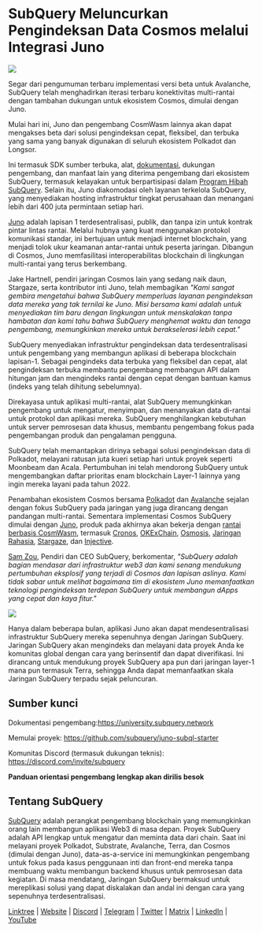# SubQuery Meluncurkan Pengindeksan Data Cosmos melalui Integrasi Juno

![](https://miro.medium.com/max/1400/1*1l_AKVFdN9yPMOSWfpc2Jg.png)

Segar dari pengumuman terbaru implementasi versi beta untuk Avalanche, SubQuery telah menghadirkan iterasi terbaru konektivitas multi-rantai dengan tambahan dukungan untuk ekosistem Cosmos, dimulai dengan Juno.

Mulai hari ini, Juno dan pengembang CosmWasm lainnya akan dapat mengakses beta dari solusi pengindeksan cepat, fleksibel, dan terbuka yang sama yang banyak digunakan di seluruh ekosistem Polkadot dan Longsor.

Ini termasuk SDK sumber terbuka, alat, [dokumentasi](https://doc.subquery.network/), dukungan pengembang, dan manfaat lain yang diterima pengembang dari ekosistem SubQuery, termasuk kelayakan untuk berpartisipasi dalam [Program Hibah SubQuery](https://subquery.network/grants). Selain itu, Juno diakomodasi oleh layanan terkelola SubQuery, yang menyediakan hosting infrastruktur tingkat perusahaan dan menangani lebih dari 400 juta permintaan setiap hari.

[Juno](https://www.junonetwork.io/) adalah lapisan 1 terdesentralisasi, publik, dan tanpa izin untuk kontrak pintar lintas rantai. Melalui hubnya yang kuat menggunakan protokol komunikasi standar, ini bertujuan untuk menjadi internet blockchain, yang menjadi tolok ukur keamanan antar-rantai untuk peserta jaringan. Dibangun di Cosmos, Juno memfasilitasi interoperabilitas blockchain di lingkungan multi-rantai yang terus berkembang.

Jake Hartnell, pendiri jaringan Cosmos lain yang sedang naik daun, Stargaze, serta kontributor inti Juno, telah membagikan _"Kami sangat gembira mengetahui bahwa SubQuery memperluas layanan pengindeksan data mereka yang tak ternilai ke Juno. Misi bersama kami adalah untuk menyediakan tim baru dengan lingkungan untuk menskalakan tanpa hambatan dan kami tahu bahwa SubQuery menghemat waktu dan tenaga pengembang, memungkinkan mereka untuk berakselerasi lebih cepat."_

SubQuery menyediakan infrastruktur pengindeksan data terdesentralisasi untuk pengembang yang membangun aplikasi di beberapa blockchain lapisan-1. Sebagai pengindeks data terbuka yang fleksibel dan cepat, alat pengindeksan terbuka membantu pengembang membangun API dalam hitungan jam dan mengindeks rantai dengan cepat dengan bantuan kamus (indeks yang telah dihitung sebelumnya).

Direkayasa untuk aplikasi multi-rantai, alat SubQuery memungkinkan pengembang untuk mengatur, menyimpan, dan menanyakan data di-rantai untuk protokol dan aplikasi mereka. SubQuery menghilangkan kebutuhan untuk server pemrosesan data khusus, membantu pengembang fokus pada pengembangan produk dan pengalaman pengguna.

SubQuery telah memantapkan dirinya sebagai solusi pengindeksan data di Polkadot, melayani ratusan juta kueri setiap hari untuk proyek seperti Moonbeam dan Acala. Pertumbuhan ini telah mendorong SubQuery untuk mengembangkan daftar prioritas enam blockchain Layer-1 lainnya yang ingin mereka layani pada tahun 2022.

Penambahan ekosistem Cosmos bersama [Polkadot](https://polkadot.network/) dan [Avalanche](https://blog.subquery.network/blogs/20220321-avalache.html) sejalan dengan fokus SubQuery pada jaringan yang juga dirancang dengan pandangan multi-rantai. Sementara implementasi Cosmos SubQuery dimulai dengan [Juno](https://www.junonetwork.io), produk pada akhirnya akan bekerja dengan [rantai berbasis CosmWasm](https://cosmwasm.com/), termasuk [Cronos](https://cronos.org/), [OKExChain](https://www.okex.com/), [Osmosis](https://osmosis.zone/), [Jaringan Rahasia](https://scrt.network/), [Stargaze](https://stargaze.zone/), dan [Injective](https://injective.com/).

[Sam Zou](https://twitter.com/zoujialiu), Pendiri dan CEO SubQuery, berkomentar, _"SubQuery adalah bagian mendasar dari infrastruktur web3 dan kami senang mendukung pertumbuhan eksplosif yang terjadi di Cosmos dan lapisan aslinya. Kami tidak sabar untuk melihat bagaimana tim di ekosistem Juno memanfaatkan teknologi pengindeksan terdepan SubQuery untuk membangun dApps yang cepat dan kaya fitur."_

![](https://miro.medium.com/max/1400/0*Z2bNgg6XS0ydE-xo)

Hanya dalam beberapa bulan, aplikasi Juno akan dapat mendesentralisasi infrastruktur SubQuery mereka sepenuhnya dengan Jaringan SubQuery. Jaringan SubQuery akan mengindeks dan melayani data proyek Anda ke komunitas global dengan cara yang berinsentif dan dapat diverifikasi. Ini dirancang untuk mendukung proyek SubQuery apa pun dari jaringan layer-1 mana pun termasuk Terra, sehingga Anda dapat memanfaatkan skala Jaringan SubQuery terpadu sejak peluncuran.

## Sumber kunci

Dokumentasi pengembang:<https://university.subquery.network>

Memulai proyek: <https://github.com/subquery/juno-subql-starter>

Komunitas Discord (termasuk dukungan teknis): <https://discord.com/invite/subquery>

**Panduan orientasi pengembang lengkap akan dirilis besok**

## Tentang SubQuery

[SubQuery](https://subquery.network) adalah perangkat pengembang blockchain yang memungkinkan orang lain membangun aplikasi Web3 di masa depan. Proyek SubQuery adalah API lengkap untuk mengatur dan meminta data dari chain. Saat ini melayani proyek Polkadot, Substrate, Avalanche, Terra, dan Cosmos (dimulai dengan Juno), data-as-a-service ini memungkinkan pengembang untuk fokus pada kasus penggunaan inti dan front-end mereka tanpa membuang waktu membangun backend khusus untuk pemrosesan data kegiatan. Di masa mendatang, Jaringan SubQuery bermaksud untuk mereplikasi solusi yang dapat diskalakan dan andal ini dengan cara yang sepenuhnya terdesentralisasi.

​​[Linktree](https://linktr.ee/subquerynetwork) | [Website](https://subquery.network/) | [Discord](https://discord.com/invite/78zg8aBSMG) | [Telegram](https://t.me/subquerynetwork) | [Twitter](https://twitter.com/subquerynetwork) | [Matrix](https://matrix.to/#/#subquery:matrix.org) | [LinkedIn](https://www.linkedin.com/company/subquery) | [YouTube](https://www.youtube.com/channel/UCi1a6NUUjegcLHDFLr7CqLw)
